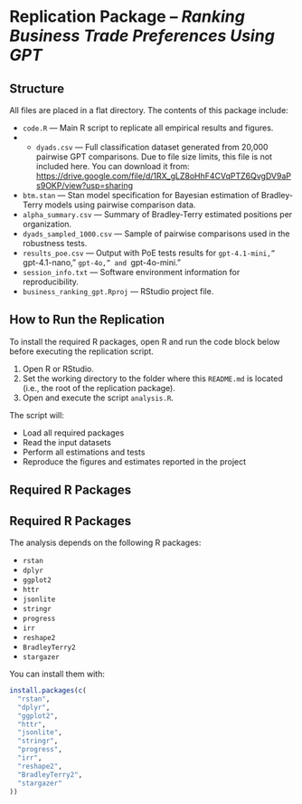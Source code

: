 # Replication Package – *Ranking Business Trade Preferences Using GPT*

## Structure

All files are placed in a flat directory. The contents of this package include:

- `code.R` — Main R script to replicate all empirical results and figures.
- - `dyads.csv` — Full classification dataset generated from 20,000 pairwise GPT comparisons. Due to file size limits, this file is not included here. You can download it from:  https://drive.google.com/file/d/1RX_gLZ8oHhF4CVqPTZ6QvgDV9aPs9OKP/view?usp=sharing
- `btm.stan` — Stan model specification for Bayesian estimation of Bradley-Terry models using pairwise comparison data.  
- `alpha_summary.csv` — Summary of Bradley-Terry estimated positions per organization.  
- `dyads_sampled_1000.csv` — Sample of pairwise comparisons used in the robustness tests.  
- `results_poe.csv` — Output with PoE tests results for ``gpt-4.1-mini,” ``gpt-4.1-nano,” ``gpt-4o,” and ``gpt-4o-mini.”  
- `session_info.txt` — Software environment information for reproducibility.  
- `business_ranking_gpt.Rproj` — RStudio project file.  

## How to Run the Replication

To install the required R packages, open R and run the code block below before executing the replication script.

1. Open R or RStudio.  
2. Set the working directory to the folder where this `README.md` is located (i.e., the root of the replication package).  
3. Open and execute the script `analysis.R`.

The script will:

- Load all required packages  
- Read the input datasets  
- Perform all estimations and tests  
- Reproduce the figures and estimates reported in the project

## Required R Packages

## Required R Packages

The analysis depends on the following R packages:

- `rstan`  
- `dplyr`  
- `ggplot2`  
- `httr`  
- `jsonlite`  
- `stringr`  
- `progress`  
- `irr`  
- `reshape2`  
- `BradleyTerry2`  
- `stargazer`

You can install them with:

```r
install.packages(c(
  "rstan",
  "dplyr",
  "ggplot2",
  "httr",
  "jsonlite",
  "stringr",
  "progress",
  "irr",
  "reshape2",
  "BradleyTerry2",
  "stargazer"
))
```
